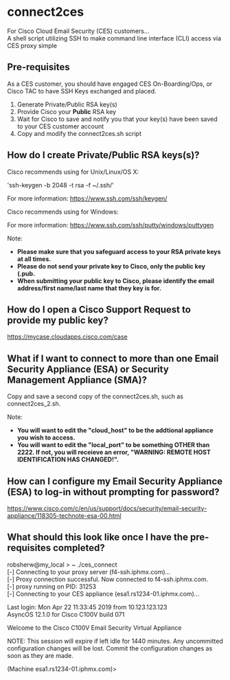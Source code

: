 # connect2ces
For Cisco Cloud Email Security (CES) customers...  
A shell script utilizing SSH to make command line interface (CLI) access via CES proxy simple

## Pre-requisites
As a CES customer, you should have engaged CES On-Boarding/Ops, or Cisco TAC to have SSH Keys exchanged and placed.

1) Generate Private/Public RSA key(s)
2) Provide Cisco your **Public** RSA key
3) Wait for Cisco to save and notify you that your key(s) have been saved to your CES customer account
4) Copy and modify the connect2ces.sh script

## How do I create Private/Public RSA keys(s)?
Cisco recommends using for Unix/Linux/OS X:

'ssh-keygen -b 2048 -t rsa -f ~/.ssh/<NAME>'

For more information: https://www.ssh.com/ssh/keygen/

Cisco recommends using for Windows:

For more information: https://www.ssh.com/ssh/putty/windows/puttygen

Note:  
* **Please make sure that you safeguard access to your RSA private keys at all times.**    
* **Please do not send your private key to Cisco, only the public key (.pub.**  
* **When submitting your public key to Cisco, please identify the email address/first name/last name that they key is for.**

## How do I open a Cisco Support Request to provide my public key?

https://mycase.cloudapps.cisco.com/case

## What if I want to connect to more than one Email Security Appliance (ESA) or Security Management Appliance (SMA)?
Copy and save a second copy of the connect2ces.sh, such as connect2ces_2.sh.  

Note:  
* **You will want to edit the "cloud_host" to be the addtional appliance you wish to access.**  
* **You will want to edit the "local_port" to be something OTHER than 2222.  If not, you will receieve an error, "WARNING: REMOTE HOST IDENTIFICATION HAS CHANGED!".**   

## How can I configure my Email Security Appliance (ESA) to log-in without prompting for password?

https://www.cisco.com/c/en/us/support/docs/security/email-security-appliance/118305-technote-esa-00.html

## What should this look like once I have the pre-requisites completed?

robsherw@my_local > ~ ./ces_connect  
[-] Connecting to your proxy server (f4-ssh.iphmx.com)...  
[-] Proxy connection successful.  Now connected to f4-ssh.iphmx.com.  
[-] proxy running on PID: 31253  
[-] Connecting to your CES appliance (esa1.rs1234-01.iphmx.com)...  


Last login: Mon Apr 22 11:33:45 2019 from 10.123.123.123  
AsyncOS 12.1.0 for Cisco C100V build 071  

Welcome to the Cisco C100V Email Security Virtual Appliance  

NOTE: This session will expire if left idle for 1440 minutes. Any uncommitted configuration changes will be lost. Commit the configuration changes as soon as they are made.  

(Machine esa1.rs1234-01.iphmx.com)>  
